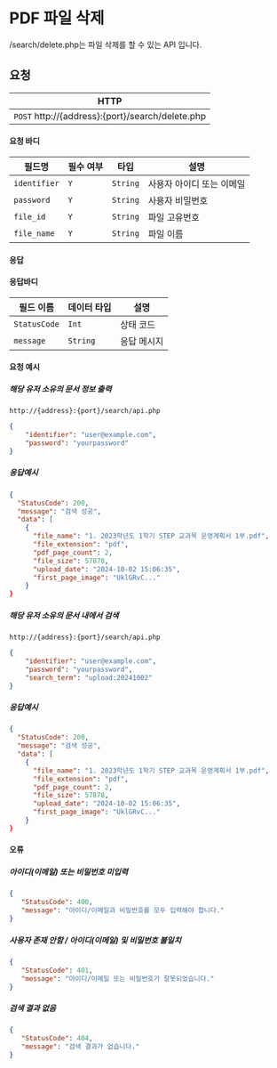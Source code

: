 
# PDF 파일 삭제
/search/delete.php는 파일 삭제를 할 수 있는 API 입니다.

## 요청
|HTTP|
|--|
| `POST` http://{address}:{port}/search/delete.php |

#### 요청 바디

| 필드명        | 필수 여부 | 타입    | 설명                           |
|---------------|-----------|---------|--------------------------------|
| `identifier`  | `Y`       | `String`| 사용자 아이디 또는 이메일        |
| `password`    | `Y`       | `String`| 사용자 비밀번호                 |
| `file_id`     | `Y`       | `String`| 파일 고유번호                   |
| `file_name`   | `Y`       | `String`| 파일 이름                      |

#### 응답

#### 응답바디
|필드 이름|데이터 타입|설명|
|--|--|--|
|`StatusCode`|`Int`|상태 코드|
|`message`|`String`|응답 메시지|

#### 요청 예시
##### 해당 유저 소유의 문서 정보 출력
```url
http://{address}:{port}/search/api.php
```
```json
{
    "identifier": "user@example.com",
    "password": "yourpassword"
}
```

##### 응답예시
```JSON
{
  "StatusCode": 200,
  "message": "검색 성공",
  "data": [
    {
      "file_name": "1. 2023학년도 1학기 STEP 교과목 운영계획서 1부.pdf",
      "file_extension": "pdf",
      "pdf_page_count": 2,
      "file_size": 57878,
      "upload_date": "2024-10-02 15:06:35",
      "first_page_image": "UklGRvC..."
    }
}
```

##### 해당 유저 소유의 문서 내에서 검색
```url
http://{address}:{port}/search/api.php
```
```json
{
    "identifier": "user@example.com",
    "password": "yourpassword",
    "search_term": "upload:20241002"
}
```

##### 응답예시
```JSON
{
  "StatusCode": 200,
  "message": "검색 성공",
  "data": [
    {
      "file_name": "1. 2023학년도 1학기 STEP 교과목 운영계획서 1부.pdf",
      "file_extension": "pdf",
      "pdf_page_count": 2,
      "file_size": 57878,
      "upload_date": "2024-10-02 15:06:35",
      "first_page_image": "UklGRvC..."
    }
}
```

#### 오류
##### 아이디(이메일) 또는 비밀번호 미입력
```JSON
{
   "StatusCode": 400,
   "message": "아이디/이메일과 비밀번호를 모두 입력해야 합니다."
}
```

##### 사용자 존재 안함 / 아이디(이메일) 및 비밀번호 불일치
```JSON
{
   "StatusCode": 401,
   "message": "아이디/이메일 또는 비밀번호가 잘못되었습니다."
}
```

##### 검색 결과 없음
```JSON
{
   "StatusCode": 404,
   "message": "검색 결과가 없습니다."
}
```
